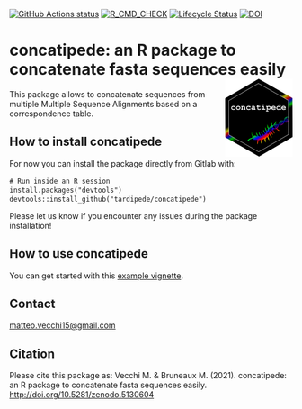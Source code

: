 [![GitHub Actions status](https://github.com/tardipede/concatipede/workflows/pipeline/badge.svg)](https://github.com/tardipede/concatipede/actions?workflow=pipeline)
[![R_CMD_CHECK](https://tardipede.github.io/concatipede/check-results/R-CMD-check_badge.svg)](https://tardipede.github.io/concatipede/check-results/R-CMD-check_output.txt)
[![Lifecycle Status](https://img.shields.io/badge/lifecycle-experimental-orange.svg)](https://www.tidyverse.org/lifecycle/)
[![DOI](https://zenodo.org/badge/347698578.svg)](https://zenodo.org/badge/latestdoi/347698578)


concatipede: an R package to concatenate fasta sequences easily  <img src="man/figures/concatipede_hexagon.png" width="120" align="right" />
==============================================================

This package allows to concatenate sequences from multiple Multiple Sequence Alignments based on a correspondence table.


## How to install concatipede

For now you can install the package directly from Gitlab with:

```
# Run inside an R session
install.packages("devtools")
devtools::install_github("tardipede/concatipede")
```

Please let us know if you encounter any issues during the package installation!

## How to use concatipede

You can get started with this [example vignette](https://tardipede.github.io/concatipede/articles/Package-usage.html).

## Contact
matteo.vecchi15@gmail.com

## Citation
Please cite this package as:
Vecchi M. & Bruneaux M. (2021). concatipede: an R package to concatenate fasta sequences easily. http://doi.org/10.5281/zenodo.5130604
